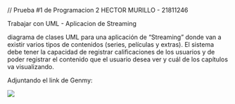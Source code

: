 // Prueba #1 de Programacion 2
HECTOR MURILLO - 21811246

Trabajar con UML  - Aplicacion de Streaming

diagrama de clases UML para una aplicación de “Streaming” donde van a existir varios tipos de contenidos (series, películas y extras). El sistema debe tener la capacidad de registrar calificaciones de los usuarios y de poder registrar el contenido que el usuario desea ver y cuál de los capítulos va visualizando.



Adjuntando el link de Genmy:

<img src="https://app.genmymodel.com/api/projects/_Xw0Z0BqqEe2TQ77rRj9fOQ/diagrams/_Xw0Z0xqqEe2TQ77rRj9fOQ/svg">